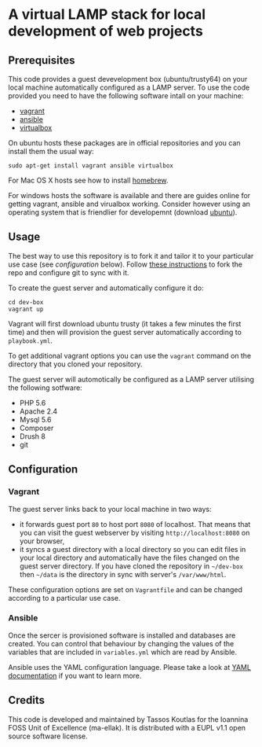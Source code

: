 # A virtual LAMP stack for local development of web projects

## Prerequisites

This code provides a guest devevelopment box (ubuntu/trusty64) on your local
machine automatically configured as a LAMP server. To use the code provided you
need to have the following software intall on your machine:

  - [vagrant](https://www.vagrantup.com/downloads.html)
  - [ansible](http://www.ansible.com/home)
  - [virtualbox](https://www.virtualbox.org/)

On ubuntu hosts these packages are in official repositories and you can
install them the usual way:
```
sudo apt-get install vagrant ansible virtualbox
```

For Mac OS X hosts see how to install [homebrew](http://brew.sh/).

For windows hosts the software is available and there are guides online for
getting vagrant, ansible and virualbox working. Consider however using an operating
system that is friendlier for developemnt (download
[ubuntu](http://www.ubuntu.com/download/desktop)).

## Usage

The best way to use this repository is to fork it and tailor it to your
particular use case (see *configuration* below). Follow
[these instructions](https://help.github.com/articles/fork-a-repo/) to
fork the repo and configure git to sync with it.

To create the guest server and automatically configure it do:
```
cd dev-box
vagrant up
```

Vagrant will first download ubuntu trusty (it takes a few minutes the first
time) and then will provision the guest server automatically according to
`playbook.yml`.

To get additional vagrant options you can use the `vagrant` command on the
directory that you cloned your repository.

The guest server will automotically be configured as a LAMP server utilising the
following sotfware:

  - PHP 5.6
  - Apache 2.4
  - Mysql 5.6
  - Composer
  - Drush 8
  - git

## Configuration

### Vagrant

The guest server links back to your local machine in two ways:

  - it forwards guest port `80` to host port `8080` of localhost. That means
    that you can visit the guest webserver by visiting `http://localhost:8080`
    on your browser,
  - it syncs a guest directory with a local directory so you can edit files in
    your local directory and automatically have the files changed on the guest
    server directory. If you have cloned the repository in `~/dev-box` then
    `~/data` is the directory in sync with server's `/var/www/html`.

These configuration options are set on `Vagrantfile` and can be changed
according to a particular use case.

### Ansible

Once the sercer is provisioned software is installed and databases are
created. You can control that behaviour by changing the values of the variables
that are included in `variables.yml` which are read by Ansible.

Ansible uses the YAML configuration language. Please take a look at
[YAML documentation](http://www.yaml.org/spec/1.2/spec.html) if you want to
learn more.

## Credits

This code is developed and maintained by Tassos Koutlas for the Ioannina FOSS
Unit of Excellence (ma-ellak). It is distributed with a EUPL v1.1 open source
software license.
